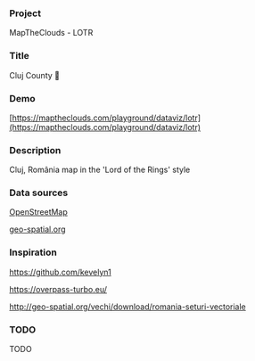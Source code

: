 ### Project

MapTheClouds - LOTR

### Title

Cluj County 🖤

### Demo

[https://maptheclouds.com/playground/dataviz/lotr](https://maptheclouds.com/playground/dataviz/lotr)

### Description

Cluj, România map in the 'Lord of the Rings' style

### Data sources

[OpenStreetMap](https://www.openstreetmap.org)

[geo-spatial.org](http://geo-spatial.org)

### Inspiration

https://github.com/kevelyn1

https://overpass-turbo.eu/

http://geo-spatial.org/vechi/download/romania-seturi-vectoriale

### TODO

TODO
